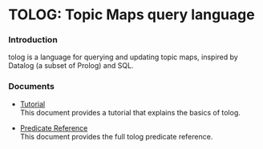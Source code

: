 TOLOG: Topic Maps query language
================================

### Introduction ###

tolog is a language for querying and updating topic maps, inspired by Datalog (a subset of Prolog) 
and SQL. 

### Documents ###

*  [Tutorial](tutorial.html)  
   This document provides a tutorial that explains the basics of tolog.

*  [Predicate Reference](predicate-reference.html)  
   This document provides the full tolog predicate reference.

<notoc/>
